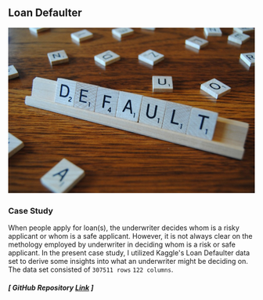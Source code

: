 ## Loan Defaulter

![image](DEFAULT.jpg)

### Case Study 

When people apply for loan(s), the underwriter decides whom is a risky applicant or whom is a safe applicant. However, it is not always clear on the methology employed by underwriter in deciding whom is a risk or safe applicant. In the present case study, I utilized Kaggle's Loan Defaulter data set to derive some insights into what an underwriter might be deciding on. The data set consisted of `307511 rows` `122 columns`. 


##### [ GitHub Repository [Link](https://github.com/RenaissanceMan06/Loan_Defaulter) ]
